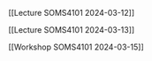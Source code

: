 [[Lecture SOMS4101 2024-03-12]]

[[Lecture SOMS4101 2024-03-13]]

[[Workshop SOMS4101 2024-03-15]]



